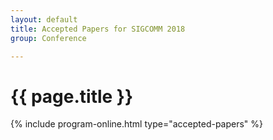 ```yaml
---
layout: default
title: Accepted Papers for SIGCOMM 2018
group: Conference

---
```


# {{ page.title }}

{% include program-online.html type="accepted-papers" %}
